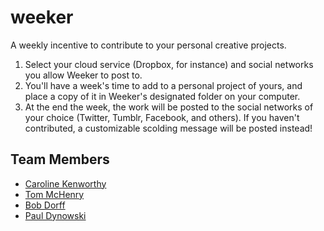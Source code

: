 # weeker
A weekly incentive to contribute to your personal creative projects.

1. Select your cloud service (Dropbox, for instance) and social networks you allow Weeker to post to.
2. You'll have a week's time to add to a personal project of yours, and place a copy of it in Weeker's designated folder on your computer.
3. At the end the week, the work will be posted to the social networks of your choice (Twitter, Tumblr, Facebook, and others). If you haven't contributed, a customizable scolding message will be posted instead!

## Team Members
- [Caroline Kenworthy](http://github.com/kenworthyc)
- [Tom McHenry](http://github.com/tommchenry)
- [Bob Dorff](http://github.com/bobdorff)
- [Paul Dynowski](http://github.com/pdynowski)


